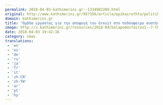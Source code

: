 ```yaml
---
permalink: 2018-04-03-kathimerini.gr--1334982289.html
original: http://www.kathimerini.gr/957356/article/epikairothta/politikh/omada-ergasias-gia-thn-apofygh-toy-grexit-sto-podosfairo-systhnoyn-toskas---vasileiadhs
domain: kathimerini.gr
title: 'Ομάδα εργασίας για την αποφυγή του Grexit στο ποδόσφαιρο συστήνουν Τόσκας - Βασιλειάδης | Kathimerini'
image: http://s.kathimerini.gr/resources/2018-04/balapodosfairou1--7-thumb-large-thumb-large.jpg
date: 2018-04-03 19:42:16
category: news
translations: 
 - 'en'
 - 'es'
 - 'de'
 - 'ru'
 - 'ja'
 - 'fr'
 - 'it'
 - 'zh-CN'
 - 'zh-TW'
 - 'ar'
 - 'pt'
 - 'hy'
---
```


